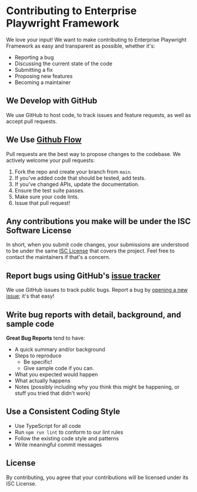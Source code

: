 # Contributing to Enterprise Playwright Framework

We love your input! We want to make contributing to Enterprise Playwright Framework as easy and transparent as possible, whether it's:

- Reporting a bug
- Discussing the current state of the code
- Submitting a fix
- Proposing new features
- Becoming a maintainer

## We Develop with GitHub
We use GitHub to host code, to track issues and feature requests, as well as accept pull requests.

## We Use [Github Flow](https://guides.github.com/introduction/flow/index.html)
Pull requests are the best way to propose changes to the codebase. We actively welcome your pull requests:

1. Fork the repo and create your branch from `main`.
2. If you've added code that should be tested, add tests.
3. If you've changed APIs, update the documentation.
4. Ensure the test suite passes.
5. Make sure your code lints.
6. Issue that pull request!

## Any contributions you make will be under the ISC Software License
In short, when you submit code changes, your submissions are understood to be under the same [ISC License](LICENSE) that covers the project. Feel free to contact the maintainers if that's a concern.

## Report bugs using GitHub's [issue tracker](issues)
We use GitHub issues to track public bugs. Report a bug by [opening a new issue](issues/new); it's that easy!

## Write bug reports with detail, background, and sample code

**Great Bug Reports** tend to have:

- A quick summary and/or background
- Steps to reproduce
  - Be specific!
  - Give sample code if you can.
- What you expected would happen
- What actually happens
- Notes (possibly including why you think this might be happening, or stuff you tried that didn't work)

## Use a Consistent Coding Style

* Use TypeScript for all code
* Run `npm run lint` to conform to our lint rules
* Follow the existing code style and patterns
* Write meaningful commit messages

## License
By contributing, you agree that your contributions will be licensed under its ISC License.

